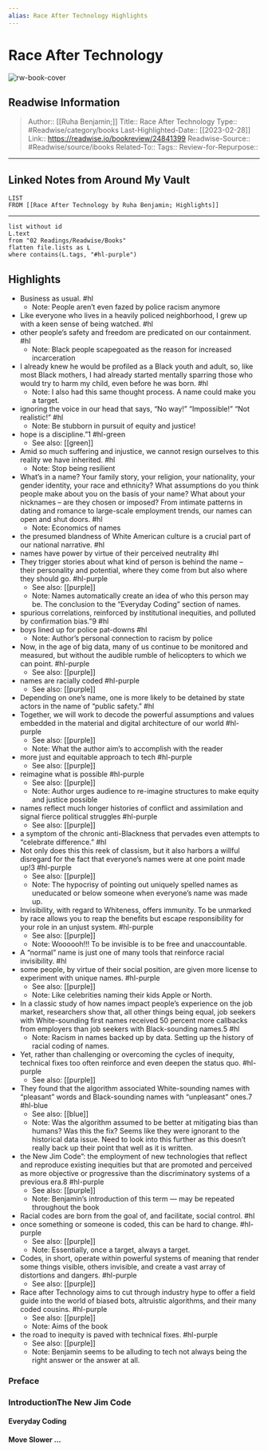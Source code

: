 ```yaml
---
alias: Race After Technology Highlights
---
```

# Race After Technology

![rw-book-cover](https://readwise-assets.s3.amazonaws.com/static/images/default-book-icon-2.dae1dc4d332b.png)

## Readwise Information
>Author:: [[Ruha Benjamin;]]
>Title:: Race After Technology
>Type:: #Readwise/category/books
>Last-Highlighted-Date:: [[2023-02-28]]
>Link:: https://readwise.io/bookreview/24841399
>Readwise-Source:: #Readwise/source/ibooks
>Related-To::
>Tags::
>Review-for-Repurpose::
---

## Linked Notes from Around My Vault

```dataview
LIST
FROM [[Race After Technology by Ruha Benjamin; Highlights]]
```
---

```dataview
list without id
L.text
from "02 Readings/Readwise/Books"
flatten file.lists as L
where contains(L.tags, "#hl-purple")
```

## Highlights
- Business as usual. #hl
    - Note: People aren’t even fazed by police racism anymore
- Like everyone who lives in a heavily policed neighborhood, I grew up with a keen sense of being watched. #hl
- other people’s safety and freedom are predicated on our containment. #hl
    - Note: Black people scapegoated as the reason for increased incarceration
- I already knew he would be profiled as a Black youth and adult, so, like most Black mothers, I had already started mentally sparring those who would try to harm my child, even before he was born. #hl
    - Note: I also had this same thought process. A name could make you a target.
- ignoring the voice in our head that says, “No way!” “Impossible!” “Not realistic!” #hl
    - Note: Be stubborn in pursuit of equity and justice!
- hope is a discipline.”1 #hl-green 
    - See also: [[green]] 
- Amid so much suffering and injustice, we cannot resign ourselves to this reality we have inherited. #hl
    - Note: Stop being resilient
- What’s in a name? Your family story, your religion, your nationality, your gender identity, your race and ethnicity? What assumptions do you think people make about you on the basis of your name? What about your nicknames – are they chosen or imposed? From intimate patterns in dating and romance to large-scale employment trends, our names can open and shut doors. #hl
    - Note: Economics of names
- the presumed blandness of White American culture is a crucial part of our national narrative. #hl
- names have power by virtue of their perceived neutrality #hl
- They trigger stories about what kind of person is behind the name – their personality and potential, where they come from but also where they should go. #hl-purple 
    - See also: [[purple]] 
    - Note: Names automatically create an idea of who this person may be. The conclusion to the “Everyday Coding” section of names.
- spurious correlations, reinforced by institutional inequities, and polluted by confirmation bias.”9 #hl
- boys lined up for police pat-downs #hl
    - Note: Author’s personal connection to racism by police
- Now, in the age of big data, many of us continue to be monitored and measured, but without the audible rumble of helicopters to which we can point. #hl-purple 
    - See also: [[purple]] 
- names are racially coded #hl-purple 
    - See also: [[purple]] 
- Depending on one’s name, one is more likely to be detained by state actors in the name of “public safety.” #hl
- Together, we will work to decode the powerful assumptions and values embedded in the material and digital architecture of our world #hl-purple 
    - See also: [[purple]] 
    - Note: What the author aim’s to accomplish with the reader
- more just and equitable approach to tech #hl-purple 
    - See also: [[purple]] 
- reimagine what is possible #hl-purple 
    - See also: [[purple]] 
    - Note: Author urges audience to re-imagine structures to make equity and justice possible
- names reflect much longer histories of conflict and assimilation and signal fierce political struggles #hl-purple 
    - See also: [[purple]] 
- a symptom of the chronic anti-Blackness that pervades even attempts to “celebrate difference.” #hl
- Not only does this this reek of classism, but it also harbors a willful disregard for the fact that everyone’s names were at one point made up!3 #hl-purple 
    - See also: [[purple]] 
    - Note: The hypocrisy of pointing out uniquely spelled names as uneducated or below someone when everyone’s name was made up.
- Invisibility, with regard to Whiteness, offers immunity. To be unmarked by race allows you to reap the benefits but escape responsibility for your role in an unjust system. #hl-purple 
    - See also: [[purple]] 
    - Note: Woooooh!!! To be invisible is to be free and unaccountable.
- A “normal” name is just one of many tools that reinforce racial invisibility. #hl
- some people, by virtue of their social position, are given more license to experiment with unique names. #hl-purple 
    - See also: [[purple]] 
    - Note: Like celebrities naming their kids Apple or North.
- In a classic study of how names impact people’s experience on the job market, researchers show that, all other things being equal, job seekers with White-sounding first names received 50 percent more callbacks from employers than job seekers with Black-sounding names.5 #hl
    - Note: Racism in names backed up by data. Setting up the history of racial coding of names.
- Yet, rather than challenging or overcoming the cycles of inequity, technical fixes too often reinforce and even deepen the status quo. #hl-purple 
    - See also: [[purple]] 
- They found that the algorithm associated White-sounding names with “pleasant” words and Black-sounding names with “unpleasant” ones.7 #hl-blue 
    - See also: [[blue]] 
    - Note: Was the algorithm assumed to be better at mitigating bias than humans? Was this the fix? Seems like they were ignorant to the historical data issue. Need to look into this further as this doesn’t really back up their point that well as it is written.
- the New Jim Code”: the employment of new technologies that reflect and reproduce existing inequities but that are promoted and perceived as more objective or progressive than the discriminatory systems of a previous era.8 #hl-purple 
    - See also: [[purple]] 
    - Note: Benjamin’s introduction of this term — may be repeated throughout the book
- Racial codes are born from the goal of, and facilitate, social control. #hl
- once something or someone is coded, this can be hard to change. #hl-purple 
    - See also: [[purple]] 
    - Note: Essentially, once a target, always a target.
- Codes, in short, operate within powerful systems of meaning that render some things visible, others invisible, and create a vast array of distortions and dangers. #hl-purple 
    - See also: [[purple]] 
- Race after Technology aims to cut through industry hype to offer a field guide into the world of biased bots, altruistic algorithms, and their many coded cousins. #hl-purple 
    - See also: [[purple]] 
    - Note: Aims of the book
- the road to inequity is paved with technical fixes. #hl-purple 
    - See also: [[purple]] 
    - Note: Benjamin seems to be alluding to tech not always being the right answer or the answer at all.
### Preface
### IntroductionThe New Jim Code
#### Everyday Coding
#### Move Slower …
